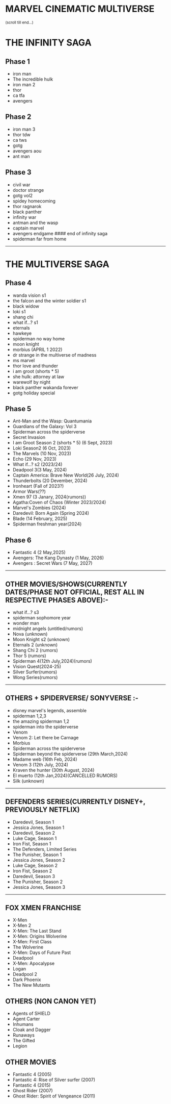 # MARVEL CINEMATIC MULTIVERSE

<small>(scroll till end...)</small>

# THE INFINITY SAGA

## Phase 1

- iron man
- The incredible hulk
- iron man 2
- thor
- ca tfa
- avengers

## Phase 2

- iron man 3
- thor tdw
- ca tws
- gotg
- avengers aou
- ant man

## Phase 3

- civil war
- doctor strange
- gotg vol2
- spidey homecoming
- thor ragnarok
- black panther
- infinity war
- antman and the wasp
- captain marvel
- avengers endgame #### end of infinity saga
- spiderman far from home

<hr/>

# THE MULTIVERSE SAGA

## Phase 4

- wanda vision s1
- the falcon and the winter soldier s1
- black widow
- loki s1
- shang chi
- what if...? s1
- eternals
- hawkeye
- spiderman no way home
- moon knight
- morbius (APRIL 1 2022)
- dr strange in the multiverse of madness
- ms marvel
- thor love and thunder
- i am groot (shorts \* 5)
- she hulk: attorney at law
- warewolf by night
- black panther wakanda forever
- gotg holiday special

## Phase 5

- Ant-Man and the Wasp: Quantumania
- Guardians of the Galaxy: Vol 3
- Spiderman across the spiderverse
- Secret Invasion
- I am Groot Season 2 (shorts \* 5) (6 Sept, 2023)
- Loki Season2 (6 Oct, 2023)
- The Marvels (10 Nov, 2023)
- Echo (29 Nov, 2023)
- What if...? s2 (2023/24)
- Deadpool 3(3 May, 2024)
- Captain America: Brave New World(26 July, 2024)
- Thunderbolts (20 Devember, 2024)
- Ironheart (Fall of 2023?)
- Armor Wars(??)
- Xmen 97 (3 Janary, 2024(rumors))
- Agatha:Coven of Chaos (Winter 2023/2024)
- Marvel's Zombies (2024)
- Daredevil: Born Again (Spring 2024)
- Blade (14 February, 2025)
- Spiderman freshman year(2024)

## Phase 6

- Fantastic 4 (2 May,2025)
- Avengers: The Kang Dynasty (1 May, 2026)
- Avengers : Secret Wars (7 May, 2027)

<hr>

## OTHER MOVIES/SHOWS(CURRENTLY DATES/PHASE NOT OFFICIAL, REST ALL IN RESPECTIVE PHASES ABOVE):-

- what if...? s3
- spiderman sophomore year
- wonder man
- midnight angels (untitled/rumors)
- Nova (unknown)
- Moon Knight s2 (unknown)
- Eternals 2 (unknown)
- Shang Chi 2 (rumors)
- Thor 5 (rumors)
- Spiderman 4(12th July,2024)(rumors)
- Vision Quest(2024-25)
- Silver Surfer(rumors)
- Wong Series(rumors)

<hr>

## OTHERS + SPIDERVERSE/ SONYVERSE :-

- disney marvel's legends, assemble
- spiderman 1,2,3
- the amazing spiderman 1,2
- spiderman into the spiderverse
- Venom
- Venom 2: Let there be Carnage
- Morbius
- Spiderman across the spiderverse
- Spiderman beyond the spiderverse (29th March,2024)
- Madame web (16th Feb, 2024)
- Venom 3 (12th July, 2024)
- Kraven the hunter (30th August, 2024)
- El muerto (12th Jan,2024)(CANCELLED RUMORS)
- Silk (unknown)

<hr>

## DEFENDERS SERIES(CURRENTLY DISNEY+, PREVIOUSLY NETFLIX)

- Daredevil, Season 1
- Jessica Jones, Season 1
- Daredevil, Season 2
- Luke Cage, Season 1
- Iron Fist, Season 1
- The Defenders, Limited Series
- The Punisher, Season 1
- Jessica Jones, Season 2
- Luke Cage, Season 2
- Iron Fist, Season 2
- Daredevil, Season 3
- The Punisher, Season 2
- Jessica Jones, Season 3

<hr>

## FOX XMEN FRANCHISE

- X-Men
- X-Men 2
- X-Men: The Last Stand
- X-Men: Origins Wolverine
- X-Men: First Class
- The Wolverine
- X-Men: Days of Future Past
- Deadpool
- X-Men: Apocalypse
- Logan
- Deadpool 2
- Dark Phoenix
- The New Mutants

## OTHERS (NON CANON YET)

- Agents of SHIELD
- Agent Carter
- Inhumans
- Cloak and Dagger
- Runaways
- The Gifted
- Legion

## OTHER MOVIES

- Fantastic 4 (2005)
- Fantastic 4: Rise of Silver surfer (2007)
- Fantastic 4 (2015)
- Ghost Rider (2007)
- Ghost Rider: Spirit of Vengeance (2011)
